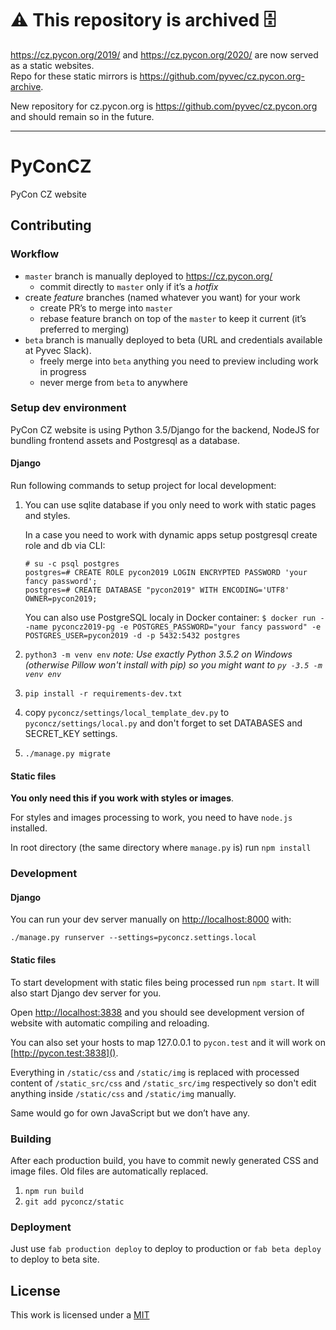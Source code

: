 # ⚠ This repository is archived 🗄

https://cz.pycon.org/2019/ and https://cz.pycon.org/2020/ are now served as a static websites.  
Repo for these static mirrors is https://github.com/pyvec/cz.pycon.org-archive.

New repository for cz.pycon.org is https://github.com/pyvec/cz.pycon.org and should remain so in the future.

---

PyConCZ
=======

PyCon CZ website

Contributing
------------

### Workflow

- `master` branch is manually deployed to https://cz.pycon.org/
    - commit directly to `master` only if it’s a _hotfix_ 
- create _feature_ branches (named whatever you want) for your work
    - create PR’s to merge into `master`
    - rebase feature branch on top of the `master` to keep it current (it’s preferred to merging)
- `beta` branch is manually deployed to beta (URL and credentials available at Pyvec Slack).
    - freely merge into `beta` anything you need to preview including work in progress
    - never merge from `beta` to anywhere


### Setup dev environment

PyCon CZ website is using Python 3.5/Django for the backend, NodeJS for
bundling frontend assets and Postgresql as a database.


#### Django

Run following commands to setup project for local development:

1.  You can use sqlite database if you only need to work with static pages and styles. 
    
    In a case you need to work with dynamic apps setup postgresql create role and db via CLI:

    ```
    # su -c psql postgres
    postgres=# CREATE ROLE pycon2019 LOGIN ENCRYPTED PASSWORD 'your fancy password';
    postgres=# CREATE DATABASE "pycon2019" WITH ENCODING='UTF8' OWNER=pycon2019;
    ```

    You can also use PostgreSQL localy in Docker container:
    `$ docker run --name pyconcz2019-pg -e POSTGRES_PASSWORD="your fancy password" -e POSTGRES_USER=pycon2019 -d -p 5432:5432 postgres`

1.  `python3 -m venv env` _note: Use exactly Python 3.5.2 on Windows (otherwise Pillow won't install with pip) so you might want to `py -3.5 -m venv env`_
1.  `pip install -r requirements-dev.txt`
1.  copy `pyconcz/settings/local_template_dev.py` to `pyconcz/settings/local.py`
    and don't forget to set DATABASES and SECRET_KEY settings.
1.  `./manage.py migrate`


#### Static files

**You only need this if you work with styles or images**. 

For styles and images processing to work, you need to have `node.js` installed.

In root directory (the same directory where `manage.py` is) run `npm install`


### Development

#### Django

You can run your dev server manually on [http://localhost:8000]() with:

`./manage.py runserver --settings=pyconcz.settings.local`


#### Static files

To start development with static files being processed run `npm start`. It will also start Django dev server for you.

Open [http://localhost:3838]() and you should see development version of website with automatic compiling and reloading.

You can also set your hosts to map 127.0.0.1 to `pycon.test` and it will work on [http://pycon.test:3838]().

Everything in `/static/css` and `/static/img` is replaced with 
processed content of `/static_src/css` and `/static_src/img` respectively so don't edit anything inside `/static/css` and `/static/img` manually.

Same would go for own JavaScript but we don’t have any.


### Building

After each production build, you have to commit newly generated CSS and image files.
Old files are automatically replaced.

1. `npm run build`
1. `git add pyconcz/static`


### Deployment

Just use `fab production deploy` to deploy to production or `fab beta deploy` to deploy to beta site.

License
-------

This work is licensed under a [MIT](./LICENSE.md)
